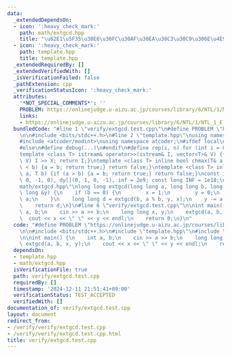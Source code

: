 ```yaml
---
data:
  _extendedDependsOn:
  - icon: ':heavy_check_mark:'
    path: math/extgcd.hpp
    title: "\u62E1\u5F35\u30E6\u30FC\u30AF\u30EA\u30C3\u30C9\u306E\u4E92\u9664\u6CD5"
  - icon: ':heavy_check_mark:'
    path: template.hpp
    title: template.hpp
  _extendedRequiredBy: []
  _extendedVerifiedWith: []
  _isVerificationFailed: false
  _pathExtension: cpp
  _verificationStatusIcon: ':heavy_check_mark:'
  attributes:
    '*NOT_SPECIAL_COMMENTS*': ''
    PROBLEM: https://onlinejudge.u-aizu.ac.jp/courses/library/6/NTL/1/NTL_1_E
    links:
    - https://onlinejudge.u-aizu.ac.jp/courses/library/6/NTL/1/NTL_1_E
  bundledCode: "#line 1 \"verify/extgcd.test.cpp\"\n#define PROBLEM \"https://onlinejudge.u-aizu.ac.jp/courses/library/6/NTL/1/NTL_1_E\"\
    \n\n#include <bits/stdc++.h>\n#line 2 \"template.hpp\"\nusing namespace std;\n\
    #include <atcoder/modint>\nusing namespace atcoder;\n#ifdef local\n#include <debug.hpp>\n\
    #else\n#define debug(...)\n#endif\n#define rep(i, n) for (int i = 0; i < n; i++)\n\
    template <class T> istream& operator>>(istream& I, vector<T>& V) {for (T& X :\
    \ V) I >> X; return I;}\ntemplate <class T> inline bool chmax(T& a, T b) {if (a\
    \ < b) {a = b; return true;} return false;}\ntemplate <class T> inline bool chmin(T&\
    \ a, T b) {if (a > b) {a = b; return true;} return false;}\nconst int dx[](1,\
    \ 0, -1, 0), dy[](0, 1, 0, -1), inf = 2e9; const long INF = 1e18;\n#line 1 \"\
    math/extgcd.hpp\"\nlong long extgcd(long long a, long long b, long long &x, long\
    \ long &y) {\n    if (b == 0) {\n        x = 1;\n        y = 0;\n        return\
    \ a;\n    }\n    long long d = extgcd(b, a % b, y, x);\n    y -= a / b * x;\n\
    \    return d;\n}\n#line 6 \"verify/extgcd.test.cpp\"\n\nint main() {\n    int\
    \ a, b;\n    cin >> a >> b;\n    long long x, y;\n    extgcd(a, b, x, y);\n  \
    \  cout << x << \" \" << y << endl;\n    return 0;\n}\n"
  code: "#define PROBLEM \"https://onlinejudge.u-aizu.ac.jp/courses/library/6/NTL/1/NTL_1_E\"\
    \n\n#include <bits/stdc++.h>\n#include \"template.hpp\"\n#include \"math/extgcd.hpp\"\
    \n\nint main() {\n    int a, b;\n    cin >> a >> b;\n    long long x, y;\n   \
    \ extgcd(a, b, x, y);\n    cout << x << \" \" << y << endl;\n    return 0;\n}"
  dependsOn:
  - template.hpp
  - math/extgcd.hpp
  isVerificationFile: true
  path: verify/extgcd.test.cpp
  requiredBy: []
  timestamp: '2024-12-11 21:51:41+09:00'
  verificationStatus: TEST_ACCEPTED
  verifiedWith: []
documentation_of: verify/extgcd.test.cpp
layout: document
redirect_from:
- /verify/verify/extgcd.test.cpp
- /verify/verify/extgcd.test.cpp.html
title: verify/extgcd.test.cpp
---
```

